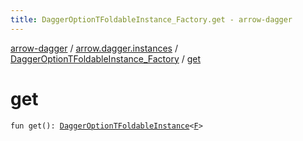 ```yaml
---
title: DaggerOptionTFoldableInstance_Factory.get - arrow-dagger
---
```


[arrow-dagger](../../index.html) / [arrow.dagger.instances](../index.html) / [DaggerOptionTFoldableInstance_Factory](index.html) / [get](./get.html)

# get

`fun get(): `[`DaggerOptionTFoldableInstance`](../-dagger-option-t-foldable-instance/index.html)`<`[`F`](index.html#F)`>`
